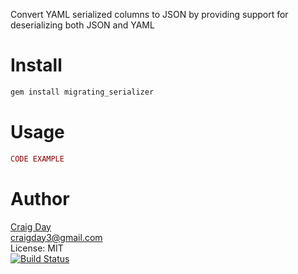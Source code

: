 Convert YAML serialized columns to JSON by providing support for deserializing both JSON and YAML

Install
=======

```Bash
gem install migrating_serializer
```

Usage
=====

```Ruby
CODE EXAMPLE
```

Author
======
[Craig Day](https://github.com/craig-day)<br/>
craigday3@gmail.com<br/>
License: MIT<br/>
[![Build Status](https://travis-ci.org/craig-day/migrating_serializer.png)](https://travis-ci.org/craig-day/migrating_serializer)
